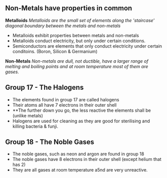  ## Non-Metals have properties in common

**Metalloids**
*Metalloids are the small set of elements along the 'staircase' diagonal boundary between the metals and non-metals*

- Metalloids exhibit properties between metals and non-metals
- Metalloids conduct electricity, but only under certain conditions.
- Semiconductors are elements that only conduct electricity under certain conditoins. (Boron, Silicon & Germanium)

**Non-Metals**
*Non-metals are dull, not ductible, have a larger range of melting and boiling points and at room temperature most of them are gases.*

## Group 17 - The Halogens
- The elements found in group 17 are called halogens
- Their atoms all have 7 electrons in their outer shell
- **The further down you go, the less reactive the elements shall be (unlike metals)
- Halogens are used for cleaning as they are good for sterilising and killing bacteria & funji.

## Group 18 - The Noble Gases
- The noble gases, such as neon and argon are found in group 18
- The noble gases have 8 electrons in their outer shell (except helium that has 2)
- They are all gases at room temperature a5nd are very unreactive.